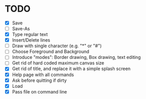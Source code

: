 TODO
====

- [X] Save
- [ ] Save-As
- [X] Type regular text
- [X] Insert/Delete lines
- [ ] Draw with single character (e.g. "*" or "#")
- [ ] Choose Foreground and Background
- [ ] Introduce "modes": Border drawing, Box drawing, text editing
- [ ] Get rid of hard coded maximum canvas size
- [X] Get rid of title, and replace it with a simple splash screen
- [X] Help page with all commands
- [X] Ask before quitting if dirty 
- [X] Load
- [X] Pass file on command line
